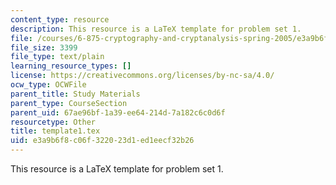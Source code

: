 ```yaml
---
content_type: resource
description: This resource is a LaTeX template for problem set 1.
file: /courses/6-875-cryptography-and-cryptanalysis-spring-2005/e3a9b6f8c06f322023d1ed1eecf32b26_template1.tex
file_size: 3399
file_type: text/plain
learning_resource_types: []
license: https://creativecommons.org/licenses/by-nc-sa/4.0/
ocw_type: OCWFile
parent_title: Study Materials
parent_type: CourseSection
parent_uid: 67ae96bf-1a39-ee64-214d-7a182c6c0d6f
resourcetype: Other
title: template1.tex
uid: e3a9b6f8-c06f-3220-23d1-ed1eecf32b26
---
```

This resource is a LaTeX template for problem set 1.